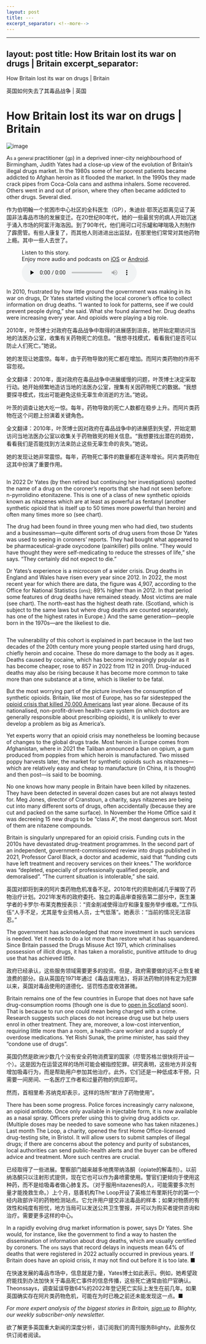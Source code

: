 ```yaml
---
layout: post
title: ---
excerpt_separator: <!--more-->
---
```



<!--more-->

---
layout: post
title: How Britain lost its war on drugs | Britain
excerpt_separator: <!--more-->
---


<!--more-->

How Britain lost its war on drugs | Britain

英国如何失去了其毒品战争 | 英国


# How Britain lost its war on drugs | Britain

![image](https://images.weserv.nl/?url=www.economist.com/img/b/1280/720/90/media-assets/image/20240210_BRD001.jpg)

<div></div><p><span>A</span><small>s a general </small>practitioner (<small>gp</small>) in a deprived inner-city neighbourhood of Birmingham, Judith Yates had a close-up view of the evolution of Britain’s illegal drugs market. In the 1980s some of her poorest patients became addicted to Afghan heroin as it flooded the market. In the 1990s they made crack pipes from Coca-Cola cans and asthma inhalers. Some recovered. Others went in and out of prison, where they often became addicted to other drugs. Several died.</p>

作为伯明翰一个贫困市中心社区的全科医生（GP），朱迪丝·耶茨近距离见证了英国非法毒品市场的发展变迁。在20世纪80年代，她的一些最贫穷的病人开始沉迷于涌入市场的阿富汗海洛因。到了90年代，他们用可口可乐罐和哮喘吸入剂制作了霹雳管。有些人康复了，而其他人则进进出出监狱，在那里他们常常对其他药物上瘾。其中一些人去世了。


<div><figure><div><figcaption>Listen to this story.</figcaption> <span>Enjoy more audio and podcasts on<!-- --> <a href="https://www.economist.comhttps://economist-app.onelink.me/d2eC/bed1b25" id="audio-ios-cta" rel="noreferrer" target="_blank">iOS</a> <!-- -->or<!-- --> <a href="https://www.economist.comhttps://economist-app.onelink.me/d2eC/7f3c199" id="audio-android-cta" rel="noreferrer" target="_blank">Android</a>.</span></div><audio controls="" id="audio-player" preload="none" src="https://www.economist.com/media-assets/audio/050%20Britain%20-%20Opioids-73577aef32c898456b53b5721d721f28.mp3" title="How Britain lost its war on drugs"><p>Your browser does not support the &lt;audio&gt; element.</p></audio><div><div></div></div></figure></div><p>In 2010, frustrated by how little ground the government was making in its war on drugs, Dr Yates started visiting the local coroner’s office to collect information on drug deaths. “I wanted to look for patterns, see if we could prevent people dying,” she said. What she found alarmed her. Drug deaths were increasing every year. And opioids were playing a big role.</p>

2010年，叶茨博士对政府在毒品战争中取得的进展感到沮丧，她开始定期访问当地的法医办公室，收集有关药物死亡的信息。“我想寻找模式，看看我们是否可以防止人们死亡。”她说。

她的发现让她震惊。每年，由于药物导致的死亡都在增加。而阿片类药物的作用不容忽视。

全文翻译：2010年，面对政府在毒品战争中进展缓慢的问题，叶茨博士决定采取行动。她开始频繁地造访当地的法医办公室，搜集有关因药物死亡的数据。“我想要探寻模式，找出可能避免这些无辜生命消逝的方法。”她说。

叶茨的调查让她大吃一惊。每年，药物导致的死亡人数都在稳步上升。而阿片类药物在这个问题上扮演着关键角色。

全文翻译：2010年，叶茨博士因对政府在毒品战争中的进展感到失望，开始定期访问当地法医办公室以收集关于药物致死的相关信息。“我想要找出潜在的趋势，看看我们是否能找到方法来防止这些无辜生命的丧失。”她说。

她的发现让她非常震惊。每年，药物死亡事件的数量都在逐年增长。阿片类药物在这其中扮演了重要作用。


<div><figure><span><img alt="" src="https://www.economist.com/img/b/608/704/90/media-assets/image/20240210_BRC972.png"/></span></figure><p>In 2022 Dr Yates (by then retired but continuing her investigations) spotted the name of a drug on the coroner’s reports that she had not seen before: n-pyrrolidino etonitazene. This is one of a class of new synthetic opioids known as nitazenes which are at least as powerful as fentanyl (another synthetic opioid that is itself up to 50 times more powerful than heroin) and often many times more so (see chart). </p><p>The drug had been found in three young men who had died, two students and a businessman—quite different sorts of drug users from those Dr Yates was used to seeing in coroners’ reports. They had bought what appeared to be pharmaceutical-grade oxycodone (painkiller) pills online. “They would have thought they were self-medicating to reduce the stresses of life,” she says. “They certainly did not expect to die.” </p><p>Dr Yates’s experience is a microcosm of a wider crisis. Drug deaths in England and Wales have risen every year since 2012. In 2022, the most recent year for which there are data, the figure was 4,907, according to the Office for National Statistics (<small>ons</small>); 89% higher than in 2012. In that period some features of drug deaths have remained steady. Most victims are male (see chart). The north-east has the highest death rate. (Scotland, which is subject to the same laws but where drug deaths are counted separately, has one of the highest rates in Europe.) And the same generation—people born in the 1970s—are the likeliest to die.</p></div><div><div><div id="econ-1"></div></div></div><div><figure><span><img alt="" src="https://www.economist.com/img/b/608/662/90/media-assets/image/20240210_BRC282.png"/></span></figure><p>The vulnerability of this cohort is explained in part because in the last two decades of the 20th century more young people started using hard drugs, chiefly heroin and cocaine. These do more damage to the body as it ages. Deaths caused by cocaine, which has become increasingly popular as it has become cheaper, rose to 857 in 2022 from 112 in 2011. Drug-induced deaths may also be rising because it has become more common to take more than one substance at a time, which is likelier to be fatal. </p><p>But the most worrying part of the picture involves the consumption of synthetic opioids. Britain, like most of Europe, has so far sidestepped the <a href="https://www.economist.com/united-states/2023/12/23/the-deaths-of-despair-narrative-is-out-of-date">opioid crisis that killed 70,000 Americans</a> last year alone. Because of its nationalised, non-profit-driven health-care system (in which doctors are generally responsible about prescribing opioids), it is unlikely to ever develop a problem as big as America’s.</p><p>Yet experts worry that an opioid crisis may nonetheless be looming because of changes to the global drugs trade. Most heroin in Europe comes from Afghanistan, where in 2021 the Taliban announced a ban on opium, a gum produced from poppies from which heroin is manufactured. Two missed poppy harvests later, the market for synthetic opioids such as nitazenes—which are relatively easy and cheap to manufacture (in China, it is thought) and then post—is said to be booming.</p><p>No one knows how many people in Britain have been killed by nitazenes. They have been detected in several dozen cases but are not always tested for. Meg Jones, director of Cranstoun, a charity, says nitazenes are being cut into many different sorts of drugs, often accidentally (because they are cut and packed on the same surface). In November the Home Office said it was decreeing 15 new drugs to be “class A”, the most dangerous sort. Most of them are nitazene compounds. </p></div><div><div><div id="econ-2"></div></div></div><p>Britain is singularly unprepared for an opioid crisis. Funding cuts in the 2010s have devastated drug-treatment programmes. In the second part of an independent, government-commissioned review into drugs published in 2021, Professor Carol Black, a doctor and academic, said that “funding cuts have left treatment and recovery services on their knees.” The workforce was “depleted, especially of professionally qualified people, and demoralised”. “The current situation is intolerable,” she said.</p>

英国对即将到来的阿片类药物危机准备不足。2010年代的资助削减几乎摧毁了药物治疗计划。2021年发布的政府委托、独立的毒品审查报告第二部分中，医生兼学者的卡罗尔·布莱克教授表示：“资金削减使得治疗和康复服务举步维艰。”工作队伍“人手不足，尤其是专业资格人员，士气低落”。她表示：“当前的情况无法容忍。”


<p>The government has acknowledged that more investment in such services is needed. Yet it needs to do a lot more than restore what it has squandered. Since Britain passed the Drugs Misuse Act 1971, which criminalises possession of illicit drugs, it has taken a moralistic, punitive attitude to drug use that has achieved little.</p>

政府已经承认，这些服务领域需要更多的投资。但是，政府需要做的远不止恢复被浪费的部分。自从英国在1971年通过《毒品误用法》，将非法药物的持有定为犯罪以来，英国对毒品使用的道德化、惩罚性态度收效甚微。


<p>Britain remains one of the few countries in Europe that does not have safe drug-consumption rooms (though one is due to <a href="https://www.economist.com/britain/2023/09/21/britain-explores-softening-its-war-on-drugs">open in Scotland</a> soon). That is because to run one could mean being charged with a crime. Research suggests such places do not increase drug use but help users enrol in other treatment. They are, moreover, a low-cost intervention, requiring little more than a room, a health-care worker and a supply of overdose medications. Yet Rishi Sunak, the prime minister, has said they “condone use of drugs”.</p>

英国仍然是欧洲少数几个没有安全药物消费室的国家（尽管苏格兰很快将开设一个）。这是因为在运营这样的场所可能会被指控犯罪。研究表明，这些地方并没有增加吸毒行为，而是帮助用户参加其他治疗。此外，它们还是一种低成本干预，只需要一间房间、一名医疗工作者和过量药物的供应即可。

然而，首相里希·苏纳克却表示，这样的场所“默许了药物使用”。


<p>There has been some progress. Police forces increasingly carry naloxone, an opioid antidote. Once only available in injectable form, it is now available as a nasal spray. Officers prefer using this to giving drug addicts <small>cpr</small>. (Multiple doses may be needed to save someone who has taken nitazenes.) Last month The Loop, a charity, opened the first Home Office-licensed drug-testing site, in Bristol. It will allow users to submit samples of illegal drugs; if there are concerns about the potency and purity of substances, local authorities can send public-health alerts and the buyer can be offered advice and treatment. More such centres are crucial. </p>

已经取得了一些进展。警察部门越来越多地携带纳洛酮（opiate的解毒剂）。以前纳洛酮只以注射形式提供，现在它也可以作为鼻喷雾使用。警官们更倾向于使用这种药，而不是给吸毒者做心肺复苏。（对于服用nitazenes的人，可能需要多次剂量才能挽救生命。）上个月，慈善机构The Loop开设了英格兰布里斯托尔的第一个经内政部许可的药物检测站点。它允许用户提交非法毒品的样本；如果对物质的有效性和纯度有担忧，地方当局可以发送公共卫生警报，并可以为购买者提供咨询和治疗。需要更多这样的中心。


<p>In a rapidly evolving drug market information is power, says Dr Yates. She would, for instance, like the government to find a way to hasten the dissemination of information about drug deaths, which are usually certified by coroners. The <small>ons</small> says that record delays in inquests mean 64% of deaths that were registered in 2022 actually occurred in previous years. If Britain does have an opioid crisis, it may not find out before it is too late. <span>■</span></p>

在快速发展的毒品市场中，信息就是力量，Yates博士如此表示。例如，她希望政府能找到办法加快关于毒品死亡事件的信息传播，这些死亡通常由验尸官确认。Theonssays，调查延误导致64%的2022年登记死亡实际上发生在前几年。如果英国确实存在阿片类药物危机，可能在为时已晚之前还未能发现这一点。■


<p><i>For more expert analysis of the biggest stories in Britain, <a href="https://www.economist.com/newsletters/blighty">sign up</a> to Blighty, our weekly subscriber-only newsletter. </i></p>

欲了解更多英国重大新闻的深度分析，请订阅我们的周刊服务Blighty。此服务仅供订阅者阅读。

